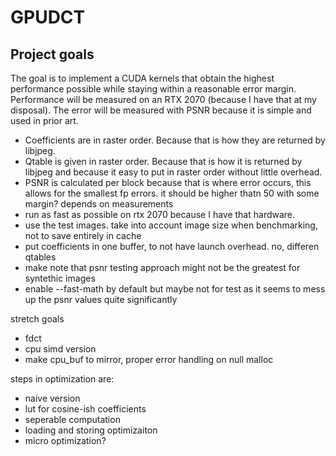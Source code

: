 # GPUDCT

## Project goals

The goal is to implement a CUDA kernels that obtain the highest performance possible while staying within a reasonable error margin. Performance will be measured on an RTX 2070 (because I have that at my disposal). The error will be measured with PSNR because it is simple and used in prior art.

- Coefficients are in raster order. Because that is how they are returned by libjpeg.
- Qtable is given in raster order. Because that is how it is returned by libjpeg and because it easy to put in raster order without little overhead.
- PSNR is calculated per block because that is where error occurs, this allows for the smallest fp errors. it should be higher thatn 50 with some margin? depends on measurements
- run as fast as possible on rtx 2070 because I have that hardware. 
- use the test images. take into account image size when benchmarking, not to save entirely in cache
- put coefficients in one buffer, to not have launch overhead. no, differen qtables
- make note that psnr testing approach might not be the greatest for syntethic images
- enable --fast-math by default but maybe not for test as it seems to mess up the psnr values quite significantly

stretch goals
- fdct
- cpu simd version
- make cpu_buf to mirror, proper error handling on null malloc

steps in optimization are:
- naive version
- lut for cosine-ish coefficients
- seperable computation
- loading and storing optimizaiton
- micro optimization?
